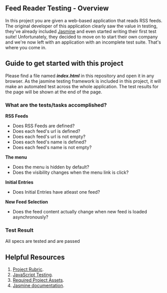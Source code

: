 ## Feed Reader Testing - Overview

In this project you are given a web-based application that reads RSS feeds. The original developer of this application clearly saw the value in testing, they've already included [Jasmine](http://jasmine.github.io/) and even started writing their first test suite! Unfortunately, they decided to move on to start their own company and we're now left with an application with an incomplete test suite. That's where you come in.

## Guide to get started with this project

Please find a file named **_index.html_** in this repository and open it in any browser. As the jasmine testing framework is included in this project, it will make an automated test across the whole application. The test results for the page will be shown at the end of the page.

### What are the tests/tasks accomplished?

**RSS Feeds**
* Does RSS Feeds are defined?
* Does each feed's url is defined?
* Does each feed's url is not empty?
* Does each feed's name is defined?
* Does each feed's name is not empty?

**The menu**
* Does the menu is hidden by default?
* Does the visibility changes when the menu link is click?

**Initial Entries**
* Does Initial Entries have atleast one feed?

**New Feed Selection**
* Does the feed content actually change when new feed is loaded asynchronously?

### Test Result

All specs are tested and are passed



## Helpful Resources

1. [Project Rubric](https://review.udacity.com/#!/projects/3442558598/rubric).
2. [JavaScript Testing](https://www.udacity.com/course/ud549).
3. [Required Project Assets](http://github.com/udacity/frontend-nanodegree-feedreader).
4. [Jasmine documentation](http://jasmine.github.io).